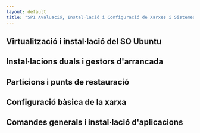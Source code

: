 ```yaml
---
layout: default
title: "SP1 Avaluació, Instal·lació i Configuració de Xarxes i Sistemes Operatius"
---
```


## Virtualització i instal·lació del SO Ubuntu
## Instal·lacions duals i gestors d'arrancada
## Particions i punts de restauració
## Configuració bàsica de la xarxa
## Comandes generals i instal·lació d'aplicacions
